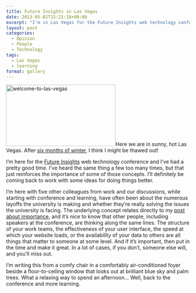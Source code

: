 ```yaml
---
title: Future Insights in Las Vegas
date: 2013-05-02T15:21:18+00:00
excerpt: "I'm in Las Vegas for the Future Insights web technology conference and I've had a pretty good time. I've heard the same thing a few too many times, but that just reinforces the importance of some of those concepts. I'll definitely be coming back to work with some ideas for doing things better."
layout: post
categories:
  - Opinion
  - People
  - Technology
tags:
  - Las Vegas
  - learning
format: gallery
---
```

<span class="gallery"><a href="https://dv8b8dkxht4vb.cloudfront.net/img/welcome-to-las-vegas.jpg" data-fslightbox="lightbox"><img class="alignright size-medium wp-image-3600" alt="welcome-to-las-vegas" src="https://dv8b8dkxht4vb.cloudfront.net/img/welcome-to-las-vegas-300x168.jpg" width="300" height="168" srcset="https://dv8b8dkxht4vb.cloudfront.net/img/welcome-to-las-vegas-300x168.jpg 300w, https://dv8b8dkxht4vb.cloudfront.net/img/welcome-to-las-vegas-624x351.jpg 624w, https://dv8b8dkxht4vb.cloudfront.net/img/welcome-to-las-vegas.jpg 800w" sizes="(max-width: 300px) 100vw, 300px" /></a></span>Here we are in sunny, hot Las Vegas. After [six months of winter](http://craigmcn.ca/gettin-down.html "Gettin’ down"), I think I might be thawed out!

I&#8217;m here for the [Future Insights](http://futureinsightslive.com/las-vegas-2013/ "Future Insights Live 2013") web technology conference and I&#8217;ve had a pretty good time. I&#8217;ve heard the same thing a few too many times, but that just reinforces the importance of some of those concepts. I&#8217;ll definitely be coming back to work with some ideas for doing things better.

I&#8217;m here with five other colleagues from work and our discussions, while starting with conference and learning, have often been about the numerous layoffs the university is making and whether they&#8217;re really solving the issues the university is facing. The underlying concept relates directly to my [post about importance](http://craigmcn.ca/make-it-important.html "Make It Important"), and it&#8217;s nice to know that other people, including speakers at the conference, are thinking along the same lines. The structure of your work teams, the effectiveness of your user interface, the speed at which your website loads, or the availability of your data to others are all things that matter to someone at some level. And if it&#8217;s important, then put in the time and make it great. In a lot of cases, if you don&#8217;t, someone else will, and you&#8217;ll miss out.

I&#8217;m writing this from a comfy chair in a comfortably air-conditioned foyer beside a floor-to-ceiling window that looks out at brilliant blue sky and palm trees. What a relaxing way to spend an afternoon&#8230; Well, back to the conference and more learning.